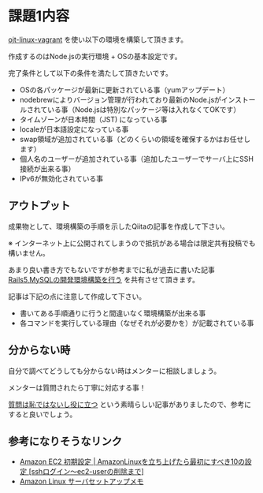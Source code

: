 # 課題1内容

[ojt-linux-vagrant](https://github.com/keitakn/ojt-linux-vagrant) を使い以下の環境を構築して頂きます。

作成するのはNode.jsの実行環境 + OSの基本設定です。

完了条件として以下の条件を満たして頂きたいです。

- OSの各パッケージが最新に更新されている事（yumアップデート）
- nodebrewによりバージョン管理が行われており最新のNode.jsがインストールされている事（Node.jsは特別なパッケージ等は入れなくてOKです）
- タイムゾーンが日本時間（JST) になっている事
- localeが日本語設定になっている事
- swap領域が追加されている事（どのくらいの領域を確保するかはお任せします）
- 個人名のユーザーが追加されている事（追加したユーザーでサーバ上にSSH接続が出来る事）
- IPv6が無効化されている事

## アウトプット

成果物として、環境構築の手順を示したQiitaの記事を作成して下さい。

※ インターネット上に公開されてしまうので抵抗がある場合は限定共有投稿でも構いません。

あまり良い書き方でもないですが参考までに私が過去に書いた記事 [Rails5,MySQLの開発環境構築を行う](https://qiita.com/keitakn/items/b19bf134ff76e6e579eb) を共有させて頂きます。

記事は下記の点に注意して作成して下さい。

- 書いてある手順通りに行うと間違いなく環境構築が出来る事
- 各コマンドを実行している理由（なぜそれが必要かを）が記載されている事

## 分からない時

自分で調べてどうしても分からない時はメンターに相談しましょう。

メンターは質問されたら丁寧に対応する事！

[質問は恥ではないし役に立つ](https://qiita.com/seki_uk/items/4001423b3cd3db0dada7) という素晴らしい記事がありましたので、参考にすると良いでしょう。

## 参考になりそうなリンク

- [Amazon EC2 初期設定 | AmazonLinuxを立ち上げたら最初にすべき10の設定 [sshログイン〜ec2-userの削除まで]
](http://www.carameltrip.com/entry/20170112/1484222151)
- [Amazon Linux サーバセットアップメモ](https://qiita.com/Ping/items/09deb80a0be86d5e3145)

